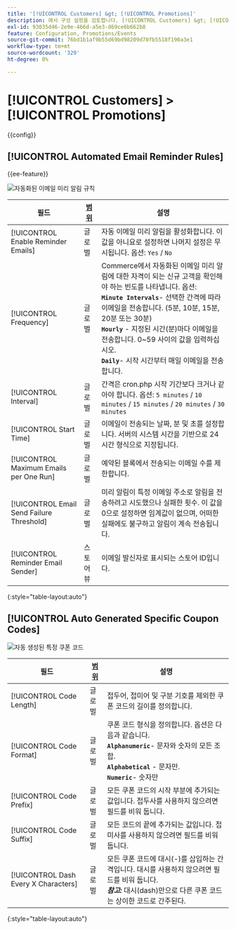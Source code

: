 ```yaml
---
title: '[!UICONTROL Customers] &gt; [!UICONTROL Promotions]'
description: 에서 구성 설정을 검토합니다. [!UICONTROL Customers] &gt; [!UICONTROL Promotions] 상거래 관리자의 페이지입니다.
exl-id: 93035d46-2e9e-466d-a5e3-d69ce6b662b8
feature: Configuration, Promotions/Events
source-git-commit: 76bd1b1af9b55d69bd98209d70fb5518f190a3e1
workflow-type: tm+mt
source-wordcount: '329'
ht-degree: 0%

---
```


# [!UICONTROL Customers] > [!UICONTROL Promotions]

{{config}}

## [!UICONTROL Automated Email Reminder Rules]

{{ee-feature}}

![자동화된 이메일 미리 알림 규칙](./assets/promotions-automated-email-reminder-rules.png)<!-- zoom -->

<!-- [Automated Email Reminder Rules](https://docs.magento.com/user-guide/marketing/email-reminder-rules-configure.html) -->

| 필드 | [범위](../../getting-started/websites-stores-views.md#scope-settings) | 설명 |
|--- |--- |--- |
| [!UICONTROL Enable Reminder Emails] | 글로벌 | 자동 이메일 미리 알림을 활성화합니다. 이 값을 아니요로 설정하면 나머지 설정은 무시됩니다. 옵션: `Yes` / `No` |
| [!UICONTROL Frequency] | 글로벌 | Commerce에서 자동화된 이메일 미리 알림에 대한 자격이 되는 신규 고객을 확인해야 하는 빈도를 나타냅니다. 옵션: <br/>**`Minute Intervals`**- 선택한 간격에 따라 이메일을 전송합니다. (5분, 10분, 15분, 20분 또는 30분)<br/>**`Hourly`** - 지정된 시간(분)마다 이메일을 전송합니다. 0~59 사이의 값을 입력하십시오. <br/>**`Daily`**- 시작 시간부터 매일 이메일을 전송합니다. |
| [!UICONTROL Interval] | 글로벌 | 간격은 cron.php 시작 기간보다 크거나 같아야 합니다. 옵션: `5 minutes` / `10 minutes` / `15 minutes` / `20 minutes` / `30 minutes` |
| [!UICONTROL Start Time] | 글로벌 | 이메일이 전송되는 날짜, 분 및 초를 설정합니다. 서버의 시스템 시간을 기반으로 24시간 형식으로 지정됩니다. |
| [!UICONTROL Maximum Emails per One Run] | 글로벌 | 예약된 블록에서 전송되는 이메일 수를 제한합니다. |
| [!UICONTROL Email Send Failure Threshold] | 글로벌 | 미리 알림이 특정 이메일 주소로 알림을 전송하려고 시도했으나 실패한 횟수. 이 값을 0으로 설정하면 임계값이 없으며, 어떠한 실패에도 불구하고 알림이 계속 전송됩니다. |
| [!UICONTROL Reminder Email Sender] | 스토어 뷰 | 이메일 발신자로 표시되는 스토어 ID입니다. |

{:style=&quot;table-layout:auto&quot;}

## [!UICONTROL Auto Generated Specific Coupon Codes]

![자동 생성된 특정 쿠폰 코드](./assets/promotions-auto-generated-specific-coupon-codes.png)<!-- zoom -->

<!-- [Auto Generated Specific Coupon Codes](https://docs.magento.com/user-guide/marketing/price-rules-cart-coupon-code-configure.md  -->

| 필드 | [범위](../../getting-started/websites-stores-views.md#scope-settings) | 설명 |
|--- |--- |--- |
| [!UICONTROL Code Length] | 글로벌 | 접두어, 접미어 및 구분 기호를 제외한 쿠폰 코드의 길이를 정의합니다. |
| [!UICONTROL Code Format] | 글로벌 | 쿠폰 코드 형식을 정의합니다. 옵션은 다음과 같습니다. <br/>**`Alphanumeric`**- 문자와 숫자의 모든 조합.<br/>**`Alphabetical`** - 문자만. <br/>**`Numeric`**- 숫자만 |
| [!UICONTROL Code Prefix] | 글로벌 | 모든 쿠폰 코드의 시작 부분에 추가되는 값입니다. 접두사를 사용하지 않으려면 필드를 비워 둡니다. |
| [!UICONTROL Code Suffix] | 글로벌 | 모든 코드의 끝에 추가되는 값입니다. 접미사를 사용하지 않으려면 필드를 비워 둡니다. |
| [!UICONTROL Dash Every X Characters] | 글로벌 | 모든 쿠폰 코드에 대시(-)를 삽입하는 간격입니다. 대시를 사용하지 않으려면 필드를 비워 둡니다. <br/>_**참고:**_ 대시(dash)만으로 다른 쿠폰 코드는 상이한 코드로 간주된다. |

{:style=&quot;table-layout:auto&quot;}
